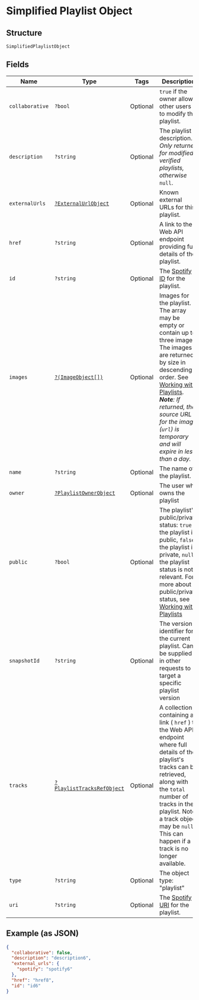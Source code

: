 
# Simplified Playlist Object

## Structure

`SimplifiedPlaylistObject`

## Fields

| Name | Type | Tags | Description | Getter | Setter |
|  --- | --- | --- | --- | --- | --- |
| `collaborative` | `?bool` | Optional | `true` if the owner allows other users to modify the playlist. | getCollaborative(): ?bool | setCollaborative(?bool collaborative): void |
| `description` | `?string` | Optional | The playlist description. _Only returned for modified, verified playlists, otherwise_ `null`. | getDescription(): ?string | setDescription(?string description): void |
| `externalUrls` | [`?ExternalUrlObject`](../../doc/models/external-url-object.md) | Optional | Known external URLs for this playlist. | getExternalUrls(): ?ExternalUrlObject | setExternalUrls(?ExternalUrlObject externalUrls): void |
| `href` | `?string` | Optional | A link to the Web API endpoint providing full details of the playlist. | getHref(): ?string | setHref(?string href): void |
| `id` | `?string` | Optional | The [Spotify ID](/documentation/web-api/concepts/spotify-uris-ids) for the playlist. | getId(): ?string | setId(?string id): void |
| `images` | [`?(ImageObject[])`](../../doc/models/image-object.md) | Optional | Images for the playlist. The array may be empty or contain up to three images. The images are returned by size in descending order. See [Working with Playlists](/documentation/web-api/concepts/playlists). _**Note**: If returned, the source URL for the image (`url`) is temporary and will expire in less than a day._ | getImages(): ?array | setImages(?array images): void |
| `name` | `?string` | Optional | The name of the playlist. | getName(): ?string | setName(?string name): void |
| `owner` | [`?PlaylistOwnerObject`](../../doc/models/playlist-owner-object.md) | Optional | The user who owns the playlist | getOwner(): ?PlaylistOwnerObject | setOwner(?PlaylistOwnerObject owner): void |
| `public` | `?bool` | Optional | The playlist's public/private status: `true` the playlist is public, `false` the playlist is private, `null` the playlist status is not relevant. For more about public/private status, see [Working with Playlists](/documentation/web-api/concepts/playlists) | getPublic(): ?bool | setPublic(?bool public): void |
| `snapshotId` | `?string` | Optional | The version identifier for the current playlist. Can be supplied in other requests to target a specific playlist version | getSnapshotId(): ?string | setSnapshotId(?string snapshotId): void |
| `tracks` | [`?PlaylistTracksRefObject`](../../doc/models/playlist-tracks-ref-object.md) | Optional | A collection containing a link ( `href` ) to the Web API endpoint where full details of the playlist's tracks can be retrieved, along with the `total` number of tracks in the playlist. Note, a track object may be `null`. This can happen if a track is no longer available. | getTracks(): ?PlaylistTracksRefObject | setTracks(?PlaylistTracksRefObject tracks): void |
| `type` | `?string` | Optional | The object type: "playlist" | getType(): ?string | setType(?string type): void |
| `uri` | `?string` | Optional | The [Spotify URI](/documentation/web-api/concepts/spotify-uris-ids) for the playlist. | getUri(): ?string | setUri(?string uri): void |

## Example (as JSON)

```json
{
  "collaborative": false,
  "description": "description6",
  "external_urls": {
    "spotify": "spotify6"
  },
  "href": "href8",
  "id": "id6"
}
```

